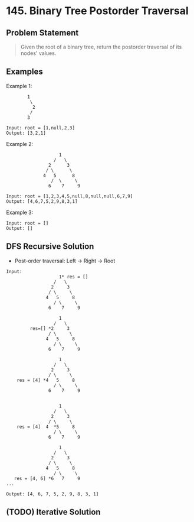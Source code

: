 # 145. Binary Tree Postorder Traversal

## Problem Statement

> Given the root of a binary tree, return the postorder traversal of its nodes' values.

## Examples

Example 1:

```
        1
         \
          2
         /
        3

Input: root = [1,null,2,3]
Output: [3,2,1]
```

Example 2:

```
                    1
                  /   \
                2      3
               / \      \
              4   5      8
                 /  \     \
                6    7     9

Input: root = [1,2,3,4,5,null,8,null,null,6,7,9]
Output: [4,6,7,5,2,9,8,3,1]

```

Example 3:

```
Input: root = []
Output: []

```

## DFS Recursive Solution

- Post-order traversal: Left -> Right -> Root

```
Input:
                    1* res = []
                  /   \
                 2     3
                / \     \
               4   5     8
                  / \     \
                6    7     9

                    1
                  /   \
         res=[] *2     3
                / \     \
               4   5     8
                  / \     \
                6    7     9

                    1
                  /   \
                 2     3
                / \     \
    res = [4] *4   5     8
                  / \     \
                6    7     9


                    1
                  /   \
                 2     3
                / \     \
    res = [4]  4  *5     8
                  / \     \
                6    7     9

                    1
                  /   \
                 2     3
                / \     \
               4   5     8
                  / \     \
   res = [4, 6] *6   7     9
...

Output: [4, 6, 7, 5, 2, 9, 8, 3, 1]
```

## (TODO) Iterative Solution
